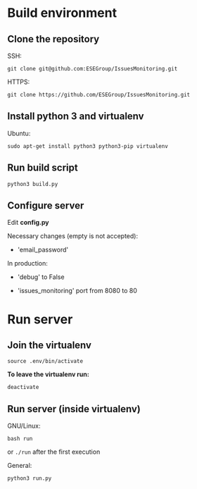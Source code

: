 # Build environment

## Clone the repository

SSH:

`git clone git@github.com:ESEGroup/IssuesMonitoring.git`

HTTPS:

`git clone https://github.com/ESEGroup/IssuesMonitoring.git`

## Install python 3 and virtualenv

Ubuntu:

`sudo apt-get install python3 python3-pip virtualenv`

## Run build script

`python3 build.py`

## Configure server

Edit **config.py**

Necessary changes (empty is not accepted):

- 'email_password'

In production:

- 'debug' to False

- 'issues_monitoring' port from 8080 to 80 

# Run server

## Join the virtualenv

`source .env/bin/activate`

**To leave the virtualenv run:**

`deactivate`

## Run server (inside virtualenv)

GNU/Linux:

`bash run` 

or `./run` after the first execution

General:

`python3 run.py`
